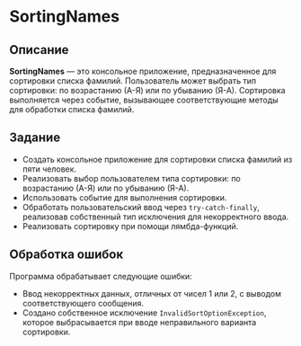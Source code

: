 # SortingNames
## Описание

**SortingNames** — это консольное приложение, предназначенное для сортировки списка фамилий. Пользователь может выбрать тип сортировки: по возрастанию (А-Я) или по убыванию (Я-А). Сортировка выполняется через событие, вызывающее соответствующие методы для обработки списка фамилий.

## Задание

- Создать консольное приложение для сортировки списка фамилий из пяти человек.
- Реализовать выбор пользователем типа сортировки: по возрастанию (А-Я) или по убыванию (Я-А).
- Использовать событие для выполнения сортировки.
- Обработать пользовательский ввод через `try-catch-finally`, реализовав собственный тип исключения для некорректного ввода.
- Реализовать сортировку при помощи лямбда-функций.

## Обработка ошибок

Программа обрабатывает следующие ошибки:
- Ввод некорректных данных, отличных от чисел 1 или 2, с выводом соответствующего сообщения.
- Создано собственное исключение `InvalidSortOptionException`, которое выбрасывается при вводе неправильного варианта сортировки.

